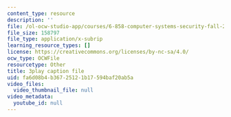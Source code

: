 ```yaml
---
content_type: resource
description: ''
file: /ol-ocw-studio-app/courses/6-858-computer-systems-security-fall-2014/fa6d08b4b36725121b17594baf20ab5a_2PO8h1pVW50.srt
file_size: 158797
file_type: application/x-subrip
learning_resource_types: []
license: https://creativecommons.org/licenses/by-nc-sa/4.0/
ocw_type: OCWFile
resourcetype: Other
title: 3play caption file
uid: fa6d08b4-b367-2512-1b17-594baf20ab5a
video_files:
  video_thumbnail_file: null
video_metadata:
  youtube_id: null
---
```

